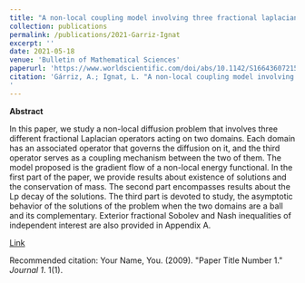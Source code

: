 ```yaml
---
title: "A non-local coupling model involving three fractional laplacians"
collection: publications
permalink: /publications/2021-Garriz-Ignat
excerpt: ''
date: 2021-05-18
venue: 'Bulletin of Mathematical Sciences'
paperurl: 'https://www.worldscientific.com/doi/abs/10.1142/S1664360721500077'
citation: 'Gárriz, A.; Ignat, L. "A non-local coupling model involving three fractional laplacians". *Bulletin of Mathematical Sciences* Vol. 11, No. 02, 2150007 (2021)
'
---
```

**Abstract**

In this paper, we study a non-local diffusion problem that involves three different fractional Laplacian operators acting on two domains. Each domain has an associated operator that governs the diffusion on it, and the third operator serves as a coupling mechanism between the two of them. The model proposed is the gradient flow of a non-local energy functional. In the first part of the paper, we provide results about existence of solutions and the conservation of mass. The second part encompasses results about the Lp decay of the solutions. The third part is devoted to study, the asymptotic behavior of the solutions of the problem when the two domains are a ball and its complementary. Exterior fractional Sobolev and Nash inequalities of independent interest are also provided in Appendix A.

[Link](https://www.worldscientific.com/doi/abs/10.1142/S1664360721500077)

Recommended citation: Your Name, You. (2009). "Paper Title Number 1." <i>Journal 1</i>. 1(1).
